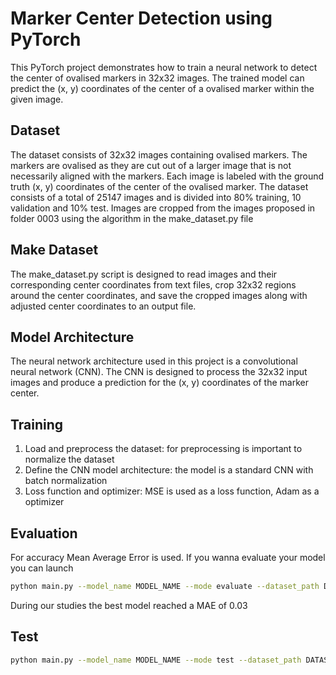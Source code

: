 # Marker Center Detection using PyTorch

This PyTorch project demonstrates how to train a neural network to detect the center of ovalised markers in 32x32 images. The trained model can predict the (x, y) coordinates of the center of a ovalised marker within the given image.

## Dataset

The dataset consists of 32x32 images containing ovalised markers. The markers are ovalised as they are cut out of a larger image that is not necessarily aligned with the markers.
Each image is labeled with the ground truth (x, y) coordinates of the center of the ovalised marker.
The dataset consists of a total of 25147 images and is divided into 80% training, 10 validation and 10% test. 
Images are cropped from the images proposed in folder 0003 using the algorithm in the make_dataset.py file

## Make Dataset

The make_dataset.py script is designed to read images and their corresponding center coordinates from text files, crop 32x32 regions around the center coordinates, and save the cropped images along with adjusted center coordinates to an output file.

## Model Architecture

The neural network architecture used in this project is a convolutional neural network (CNN). The CNN is designed to process the 32x32 input images and produce a prediction for the (x, y) coordinates of the marker center.

## Training

1. Load and preprocess the dataset: for preprocessing is important to normalize the dataset
2. Define the CNN model architecture: the model is a standard CNN with batch normalization
3. Loss function and optimizer: MSE is used as a loss function, Adam as a optimizer

## Evaluation

For accuracy Mean Average Error is used.
If you wanna evaluate your model you can launch
```bash
python main.py --model_name MODEL_NAME --mode evaluate --dataset_path DATASET_PATH --annotations_file ANNOTATIONS_FILE
```
During our studies the best model reached a MAE of 0.03

## Test

```bash
python main.py --model_name MODEL_NAME --mode test --dataset_path DATASET_PATH --annotations_file ANNOTATIONS_FILE
```

